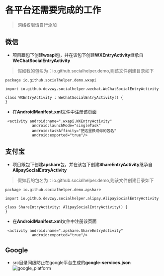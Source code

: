 # 各平台还需要完成的工作
> 网络权限请自行添加

## 微信
- 项目跟包下创建**wxapi**包，并在该包下创建**WXEntryActivity**继承自**WeChatSocialEntryActivity**  
> 假如我的包名为：io.github.socialhelper.demo,则该文件创建目录如下
```
package io.github.socialhelper.demo.wxapi

import io.github.devzwy.socialhelper.wechat.WeChatSocialEntryActivity

class WXEntryActivity : WeChatSocialEntryActivity() {
}
```
- 在**AndroidManifest.xml**文件中注册该页面
```
 <activity android:name=".wxapi.WXEntryActivity"
            android:launchMode="singleTask"
            android:taskAffinity="把这里换成你的包名"
            android:exported="true"/>
```

## 支付宝
- 项目跟包下创建**apshare**包，并在该包下创建**ShareEntryActivity**继承自**AlipaySocialEntryActivity**
> 假如我的包名为：io.github.socialhelper.demo,则该文件创建目录如下
```
package io.github.socialhelper.demo.apshare

import io.github.devzwy.socialhelper.alipay.AlipaySocialEntryActivity

class ShareEntryActivity: AlipaySocialEntryActivity() {
}
```
- 在**AndroidManifest.xml**文件中注册该页面
```
 <activity android:name=".apshare.ShareEntryActivity"
            android:exported="true"/>
```

## Google
- src目录同级防止在google平台生成的**google-services.json**
  ![google_platform](https://download.wdsf.top/dev/image/google_platform.png)  